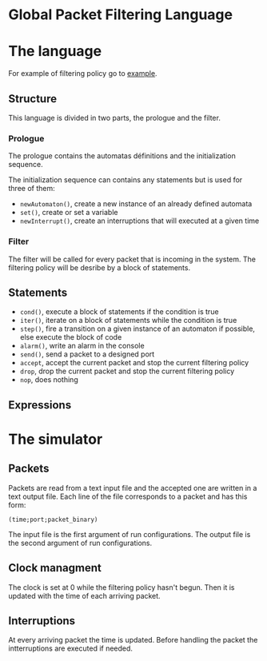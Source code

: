 # Global Packet Filtering Language

# The language
For example of filtering policy go to [example](./example/).
## Structure
This language is divided in two parts, the prologue and the filter.

### Prologue
The prologue contains the automatas définitions and the initialization sequence.

The initialization sequence can contains any statements but is used for three of them:
- `newAutomaton()`, create a new instance of an already defined automata
- `set()`, create or set a variable
- `newInterrupt()`, create an interruptions that will executed at a given time

### Filter
The filter will be called for every packet that is incoming in the system. The filtering policy will be desribe by a block of statements.

## Statements
- `cond()`, execute a block of statements if the condition is true
- `iter()`, iterate on a block of statements while the condition is true
- `step()`, fire a transition on a given instance of an automaton if possible, else execute the block of code
- `alarm()`, write an alarm in the console
- `send()`, send a packet to a designed port
- `accept`, accept the current packet and stop the current filtering policy
- `drop`, drop the current packet and stop the current filtering policy
- `nop`, does nothing

## Expressions

# The simulator
## Packets
Packets are read from a text input file and the accepted one are written in a text output file.
Each line of the file corresponds to a packet and has this form:
```
(time;port;packet_binary)
```
The input file is the first argument of run configurations.
The output file is the second argument of run configurations.

## Clock managment 
The clock is set at 0 while the filtering policy hasn't begun. Then it is updated with the time of each arriving packet.

## Interruptions
At every arriving packet the time is updated. Before handling the packet the intterruptions are executed if needed.
